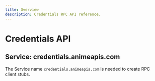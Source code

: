 ```yaml
---
title: Overview
description: Credentials RPC API reference.
---
```


# Credentials API

## Service: credentials.animeapis.com

The Service name `credentials.animeapis.com` is needed to create RPC client stubs.
